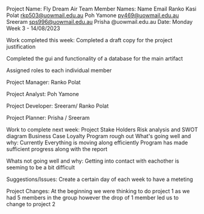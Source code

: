
Project Name: Fly Dream Air
Team Member Names:
Name	Email
Ranko Kasi Polat	rkp503@uowmail.edu.au
Poh Yamone	py469@uowmail.edu.au
Sreeram	sps996@uowmail.edu.au
Prisha	@uowmail.edu.au
Date:
Monday Week 3 - 14/08/2023

Work completed this week:
Completed a draft copy for the project justification

Completed the gui and functionality of a database for the main artifact

Assigned roles to each individual member

Project Manager: Ranko Polat

Project Analyst: Poh Yamone

Project Developer: Sreeram/ Ranko Polat

Project Planner: Prisha / Sreeram

Work to complete next week:
Project Stake Holders
Risk analysis and SWOT diagram
Business Case
Loyalty Program rough out
What's going well and why:
Currently Everything is moving along efficiently Program has made sufficient progress along with the report

Whats not going well and why:
Getting into contact with eachother is seeming to be a bit difficult

Suggestions/Issues:
Create a certain day of each week to have a meteting

Project Changes:
At the beginning we were thinking to do project 1 as we had 5 members in the group however the drop of 1 member led us to change to project 2
